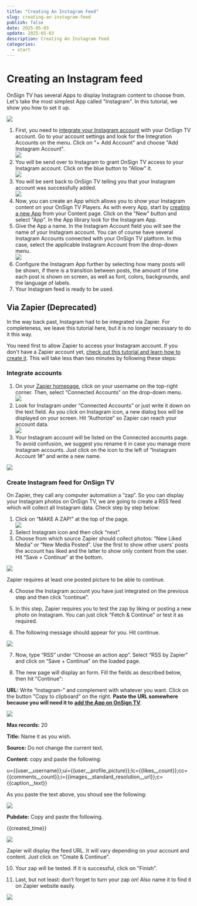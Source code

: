 ```yaml
---
title: "Creating An Instagram Feed"
slug: creating-an-instagram-feed
publish: false
date: 2025-05-03
update: 2025-05-03
description: Creating An Instagram Feed
categories:
  - start
---
```


Creating an Instagram feed
==========================

OnSign TV has several Apps to display Instagram content to choose from. Let's take the most simplest App called "Instagram". In this tutorial, we show you how to set it up.

![](https://static.helpjuice.com/helpjuice_production/uploads/upload/image/23821/direct/1731657298524/create-instagram-feed_11.png)

1. First, you need to [integrate your Instagram account](/account-settings/connecting-social-media-accounts) with your OnSign TV account. Go to your account settings and look for the Integration Accounts on the menu. Click on "+ Add Account" and choose "Add Instagram Account".  
   ![](https://static.helpjuice.com/helpjuice_production/uploads/upload/image/23821/direct/1731657377487/create-instagram-feed_12.png)
2. You will be send over to Instagram to grant OnSign TV access to your Instagram account. Click on the blue button to "Allow" it.  
   ![](https://static.helpjuice.com/helpjuice_production/uploads/upload/image/23821/direct/1731657391136/create-instagram-feed_13.png)
3. You will be sent back to OnSign TV telling you that your Instagram account was successfully added.  
   ![](https://static.helpjuice.com/helpjuice_production/uploads/upload/image/23821/direct/1731657403747/create-instagram-feed_14.png)
4. Now, you can create an App which allows you to show your Instagram content on your OnSign TV Players. As with every App, start by [creating a new App](/apps/creating-an-app) from your Content page. Click on the "New" button and select "App". In the App library look for the Instagram App.
5. Give the App a name. In the Instagram Account field you will see the name of your Instagram account. You can of course have several Instagram Accounts connected with your OnSign TV platform. In this case, select the applicable Instagram Account from the drop-down menu.  
   ![](https://static.helpjuice.com/helpjuice_production/uploads/upload/image/23821/direct/1731657442335/create-instagram-feed_15.png)
6. Configure the Instagram App further by selecting how many posts will be shown, if there is a transition between posts, the amount of time each post is shown on screen, as well as font, colors, backgrounds, and the language of labels.
7. Your Instagram feed is ready to be used.

Via Zapier (Deprecated)
-----------------------

In the way back past, Instagram had to be integrated via Zapier. For completeness, we leave this tutorial here, but it is no longer necessary to do it this way.

You need first to allow Zapier to access your Instagram account. If you don't have a Zapier account yet, [check out this tutorial and learn how to create it](/popular-apps-setup/creating-a-zapier-account). This will take less than two minutes by following these steps:

### Integrate accounts

1. On your [Zapier homepage](https://zapier.com/app/explore), click on your username on the top-right corner. Then, select “Connected Accounts” on the drop-down menu.  
   ![](https://static.helpjuice.com/helpjuice_production/uploads/upload/image/23821/direct/1731657530993/create-instagram-feed-for-onsign-tv_1.jpg)
2. Look for Instagram under “Connected Accounts” or just write it down on the text field. As you click on Instagram icon, a new dialog box will be displayed on your screen. Hit “Authorize” so Zapier can reach your account data.  
   ![](https://static.helpjuice.com/helpjuice_production/uploads/upload/image/23821/direct/1731657544370/create-instagram-feed-for-onsign-tv_2.jpg)
3. Your Instagram account will be listed on the Connected accounts page. To avoid confusion, we suggest you rename it in case you manage more Instagram accounts. Just click on the icon to the left of “Instagram Account 1#” and write a new name.

![](https://static.helpjuice.com/helpjuice_production/uploads/upload/image/23821/direct/1731657556756/create-instagram-feed-for-onsign-tv_3.jpg)

### Create Instagram feed for OnSign TV

On Zapier, they call any computer automation a “zap”. So you can display your Instagram photos on OnSign TV, we are going to create a RSS feed which will collect all Instagram data. Check step by step below:

1. Click on “MAKE A ZAP!” at the top of the page.  
   ![](https://static.helpjuice.com/helpjuice_production/uploads/upload/image/23821/direct/1731657597150/create-instagram-feed-for-onsign-tv_4.jpg)
2. Select Instagram icon and then click “next”.
3. Choose from which source Zapier should collect photos: “New Liked Media” or “New Media Posted”. Use the first to show other users' posts the account has liked and the latter to show only content from the user. Hit “Save + Continue” at the bottom.

![](https://static.helpjuice.com/helpjuice_production/uploads/upload/image/23821/direct/1731657616748/create-instagram-feed-for-onsign-tv_5.jpg)

Zapier requires at least one posted picture to be able to continue.

4. Choose the Instagram account you have just integrated on the previous step and then click “continue”.

5. In this step, Zapier requires you to test the zap by liking or posting a new photo on Instagram. You can just click “Fetch & Continue” or test it as required.

6. The following message should appear for you. Hit continue.

![](https://static.helpjuice.com/helpjuice_production/uploads/upload/image/23821/direct/1731657676124/create-instagram-feed-for-onsign-tv_6.jpg)

7. Now, type “RSS” under “Choose an action app”. Select “RSS by Zapier” and click on “Save + Continue” on the loaded page.

8. The new page will display an form. Fill the fields as described below, then hit "Continue":

**URL:** Write “instagram-” and complement with whatever you want. Click on the button "Copy to clipboard" on the right. **Paste the URL somewhere because you will need it to** [**add the App on OnSign TV**](https://docs.onsign.tv/articles/docs/configure-zapier-instagram-rss-on-an-app).

![](https://static.helpjuice.com/helpjuice_production/uploads/upload/image/23821/direct/1731657726872/create-instagram-feed-for-onsign-tv_7.png)

**Max records:** 20

**Title:** Name it as you wish.

**Source:** Do not change the current text.

**Content:** copy and paste the following:

u={{user\_\_username}};ui={{user\_\_profile\_picture}};lc={{likes\_\_count}};cc={{comments\_\_count}};i={{images\_\_standard\_resolution\_\_url}};c={{caption\_\_text}}

As you paste the text above, you shoud see the following:

![](https://static.helpjuice.com/helpjuice_production/uploads/upload/image/23821/direct/1731657775640/create-instagram-feed-for-onsign-tv_8.jpg)

**Pubdate:** Copy and paste the following.

{{created\_time}}

![](https://static.helpjuice.com/helpjuice_production/uploads/upload/image/23821/direct/1731657795252/create-instagram-feed-for-onsign-tv_9.jpg)

Zapier will display the feed URL. It will vary depending on your account and content. Just click on "Create & Continue".

10) Your zap will be tested. If it is successful, click on "Finish".

11) Last, but not least: don’t forget to turn your zap on! Also name it to find it on Zapier website easily.

![](https://static.helpjuice.com/helpjuice_production/uploads/upload/image/23821/direct/1731657814158/create-instagram-feed-for-onsign-tv_10.jpg)
